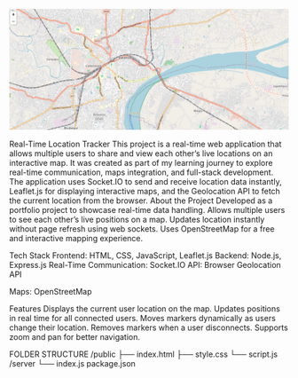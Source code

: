 <p align="center">
  <img src="https://raw.githubusercontent.com/Harshita-prog30/Real-Time-Location-Tracker/main/location.png" alt="Real-Time Location Tracker Screenshot" width="800" />
</p>


Real-Time Location Tracker
This project is a real-time web application that allows multiple users to share and view each other’s live locations on an interactive map. It was created as part of my learning journey to explore real-time communication, maps integration, and full-stack development. The application uses Socket.IO to send and receive location data instantly, Leaflet.js for displaying interactive maps, and the Geolocation API to fetch the current location from the browser.
About the Project
Developed as a portfolio project to showcase real-time data handling.
Allows multiple users to see each other’s live positions on a map.
Updates location instantly without page refresh using web sockets.
Uses OpenStreetMap for a free and interactive mapping experience.

Tech Stack
Frontend: HTML, CSS, JavaScript, Leaflet.js
Backend: Node.js, Express.js
Real-Time Communication: Socket.IO
API: Browser Geolocation API

Maps: OpenStreetMap

 Features
 Displays the current user location on the map.
 Updates positions in real time for all connected users.
 Moves markers dynamically as users change their location.
 Removes markers when a user disconnects.
 Supports zoom and pan for better navigation.


 FOLDER STRUCTURE
 /public
   ├── index.html
   ├── style.css
   └── script.js
/server
   └── index.js
package.json
